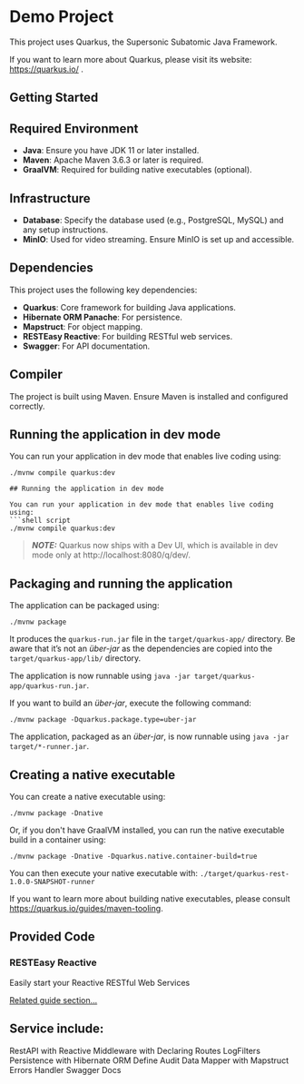 # Demo Project

This project uses Quarkus, the Supersonic Subatomic Java Framework.

If you want to learn more about Quarkus, please visit its website: https://quarkus.io/ .
## Getting Started
## Required Environment

- **Java**: Ensure you have JDK 11 or later installed.
- **Maven**: Apache Maven 3.6.3 or later is required.
- **GraalVM**: Required for building native executables (optional).

## Infrastructure

- **Database**: Specify the database used (e.g., PostgreSQL, MySQL) and any setup instructions.
- **MinIO**: Used for video streaming. Ensure MinIO is set up and accessible.

## Dependencies

This project uses the following key dependencies:
- **Quarkus**: Core framework for building Java applications.
- **Hibernate ORM Panache**: For persistence.
- **Mapstruct**: For object mapping.
- **RESTEasy Reactive**: For building RESTful web services.
- **Swagger**: For API documentation.

## Compiler

The project is built using Maven. Ensure Maven is installed and configured correctly.

## Running the application in dev mode

You can run your application in dev mode that enables live coding using:
```shell script
./mvnw compile quarkus:dev

## Running the application in dev mode

You can run your application in dev mode that enables live coding using:
```shell script
./mvnw compile quarkus:dev
```

> **_NOTE:_**  Quarkus now ships with a Dev UI, which is available in dev mode only at http://localhost:8080/q/dev/.

## Packaging and running the application

The application can be packaged using:
```shell script
./mvnw package
```
It produces the `quarkus-run.jar` file in the `target/quarkus-app/` directory.
Be aware that it’s not an _über-jar_ as the dependencies are copied into the `target/quarkus-app/lib/` directory.

The application is now runnable using `java -jar target/quarkus-app/quarkus-run.jar`.

If you want to build an _über-jar_, execute the following command:
```shell script
./mvnw package -Dquarkus.package.type=uber-jar
```

The application, packaged as an _über-jar_, is now runnable using `java -jar target/*-runner.jar`.

## Creating a native executable

You can create a native executable using: 
```shell script
./mvnw package -Dnative
```

Or, if you don't have GraalVM installed, you can run the native executable build in a container using: 
```shell script
./mvnw package -Dnative -Dquarkus.native.container-build=true
```

You can then execute your native executable with: `./target/quarkus-rest-1.0.0-SNAPSHOT-runner`

If you want to learn more about building native executables, please consult https://quarkus.io/guides/maven-tooling.

## Provided Code

### RESTEasy Reactive

Easily start your Reactive RESTful Web Services

[Related guide section...](https://quarkus.io/guides/getting-started-reactive#reactive-jax-rs-resources)


## Service include:

RestAPI with Reactive
Middleware with Declaring Routes
LogFilters
Persistence with Hibernate ORM
Define Audit Data
Mapper with Mapstruct
Errors Handler
Swagger Docs
